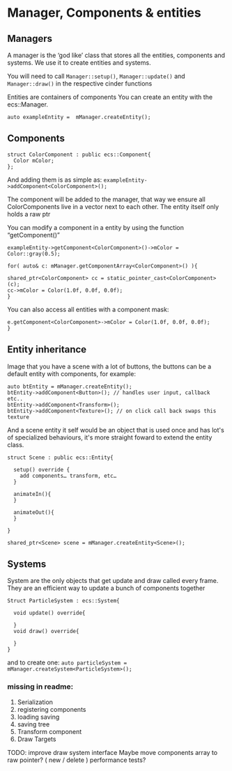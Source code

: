 
# Manager, Components & entities


## Managers

A manager is the ‘god like’ class that stores all the entities, components and systems.
We use it to create entities and systems.

You will need to call  ` Manager::setup() `, ` Manager::update() ` and ` Manager::draw() ` in the respective cinder functions

Entities are containers of components 
You can create an entity with the ecs::Manager.

```auto exampleEntity =  mManager.createEntity();```

## Components

```
struct ColorComponent : public ecs::Component{
  Color mColor;
};
```

And adding them is as simple as: 
`exampleEntity->addComponent<ColorComponent>();`

The component will be added to the manager, that way we ensure all ColorComponents live in a vector next to each other. The entity itself only holds  a raw ptr

You can modify a component in a entity by using the function “getComponent<T>()”

```
exampleEntity->getComponent<ColorComponent>()->mColor = Color::gray(0.5);

for( auto& c: mManager.getComponentArray<ColorComponent>() ){

shared_ptr<ColorComponent> cc = static_pointer_cast<ColorComponent>(c);
cc->mColor = Color(1.0f, 0.0f, 0.0f);
}
```
You can also access all entities with a component mask:

```for( auto& c: mManager.getEntitiesWithComponents<ColorComponent, RectComponent>() ){
e.getComponent<ColorComponent>->mColor = Color(1.0f, 0.0f, 0.0f); 
}
```

## Entity inheritance


Image that you have a scene with a lot of buttons, the buttons can be a default entity with components, for example:
```
auto btEntity = mManager.createEntity();
btEntity->addComponent<Button>(); // handles user input, callback etc..
btEntity->addComponent<Transform>();
btEntity->addComponent<Texture>(); // on click call back swaps this texture
```

And a scene entity it self would be an object that is used once and has lot's of specialized behaviours, it's more straight foward to extend the entity class.   

```
struct Scene : public ecs::Entity{

  setup() override {
    add components… transform, etc… 
  }

  animateIn(){
  }

  animateOut(){
  }
  
}

shared_ptr<Scene> scene = mManager.createEntity<Scene>();
```
## Systems

System are the only objects that get update and draw called every frame. They are an efficient way to update a bunch of components together


```
Struct ParticleSystem : ecs::System{

  void update() override{

  }
  void draw() override{

  }
}
```

and to create one: 
```auto particleSystem = mManager.createSystem<ParticleSystem>();```


### missing in readme:
1. Serialization
2. registering components
3. loading saving
4. saving tree
5. Transform component
6. Draw Targets

TODO:
improve draw system interface
Maybe move components array to raw pointer? ( new / delete ) 
performance tests? 
